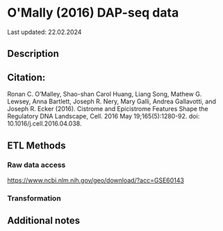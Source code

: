 # O'Mally (2016) DAP-seq data

Last updated: 22.02.2024

## Description



## Citation: 

Ronan C. O’Malley, Shao-shan Carol Huang, Liang Song, Mathew G. Lewsey, Anna Bartlett, Joseph R. Nery, Mary Galli, Andrea Gallavotti, and Joseph R. Ecker (2016). Cistrome and Epicistrome Features Shape the Regulatory DNA Landscape, Cell. 2016 May 19;165(5):1280-92. doi: 10.1016/j.cell.2016.04.038. 

## ETL Methods

### Raw data access

https://www.ncbi.nlm.nih.gov/geo/download/?acc=GSE60143


### Transformation


## Additional notes


